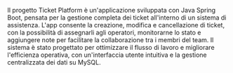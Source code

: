 Il progetto Ticket Platform è un'applicazione sviluppata con Java Spring Boot, pensata per la gestione completa dei ticket all'interno di un sistema di assistenza. L'app consente la creazione, modifica e cancellazione di ticket, con la possibilità di assegnarli agli operatori, monitorarne lo stato e aggiungere note per facilitare la collaborazione tra i membri del team. Il sistema è stato progettato per ottimizzare il flusso di lavoro e migliorare l'efficienza operativa, con un'interfaccia utente intuitiva e la gestione centralizzata dei dati su MySQL.

